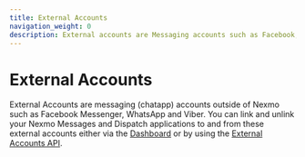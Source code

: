 ```yaml
---
title: External Accounts
navigation_weight: 0
description: External accounts are Messaging accounts such as Facebook, WhatsApp and Viber that you want to link to your Messages and Dispatch applications.
---
```


# External Accounts

External Accounts are messaging (chatapp) accounts outside of Nexmo such as Facebook Messenger, WhatsApp and Viber. You can link and unlink your Nexmo Messages and Dispatch applications to and from these external accounts either via the [Dashboard](https://dashboard.nexmo.com/messages/your-applications) or by using the [External Accounts API](/messages/external-accounts/overview).
